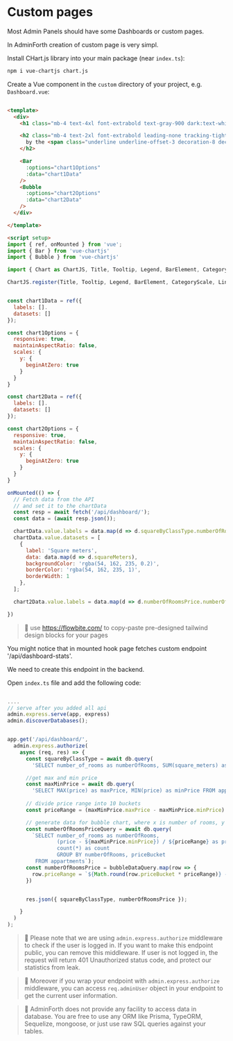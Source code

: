# Custom pages

Most Admin Panels should have some Dashboards or custom pages. 

In AdminForth creation of custom page is very simpl.

Install CHart.js library into your main package (near `index.ts`):

```bash
npm i vue-chartjs chart.js
```

Create a Vue component in the `custom` directory of your project, e.g. `Dashboard.vue`:

```html

<template>
  <div>
    <h1 class="mb-4 text-4xl font-extrabold text-gray-900 dark:text-white md:text-5xl lg:text-6xl"><span class="text-transparent bg-clip-text bg-gradient-to-r to-emerald-600 from-sky-400">The Appartments</span> Statistics.</h1>

    <h2 class="mb-4 text-2xl font-extrabold leading-none tracking-tight text-gray-900 md:text-5xl lg:text-6xl dark:text-white">Total square
      by the <span class="underline underline-offset-3 decoration-8 decoration-blue-400 dark:decoration-blue-600">class type</span>
    </h2>

    <Bar
      :options="chart1Options"
      :data="chart1Data"
    />
    <Bubble
      :options="chart2Options"
      :data="chart2Data"
    />
  </div>

</template>

<script setup>
import { ref, onMounted } from 'vue';
import { Bar } from 'vue-chartjs'
import { Bubble } from 'vue-chartjs'

import { Chart as ChartJS, Title, Tooltip, Legend, BarElement, CategoryScale, LinearScale } from 'chart.js'

ChartJS.register(Title, Tooltip, Legend, BarElement, CategoryScale, LinearScale)


const chart1Data = ref({
  labels: [].
  datasets: []
});

const chart1Options = {
  responsive: true,
  maintainAspectRatio: false,
  scales: {
    y: {
      beginAtZero: true
    }
  }
}

const chart2Data = ref({
  labels: [].
  datasets: []
});

const chart2Options = {
  responsive: true,
  maintainAspectRatio: false,
  scales: {
    y: {
      beginAtZero: true
    }
  }
}

onMounted(() => {
  // Fetch data from the API
  // and set it to the chartData
  const resp = await fetch('/api/dashboard/');
  const data = (await resp.json());

  chartData.value.labels = data.map(d => d.squareByClassType.numberOfRooms);
  chartData.value.datasets = [
    {
      label: 'Square meters',
      data: data.map(d => d.squareMeters),
      backgroundColor: 'rgba(54, 162, 235, 0.2)',
      borderColor: 'rgba(54, 162, 235, 1)',
      borderWidth: 1
    },
  ];

  chart2Data.value.labels = data.map(d => d.numberOfRoomsPrice.numberOfRooms);

})

```

> 🫨 use https://flowbite.com/ to copy-paste pre-designed tailwind design blocks for your pages

You might notice that in mounted hook page fetches custom endpoint '/api/dashboard-stats'. 

We need to create this endpoint in the backend.

Open `index.ts` file and add the following code:

```ts

....
// serve after you added all api
admin.express.serve(app, express)
admin.discoverDatabases();


app.get('/api/dashboard/',
  admin.express.authorize(
    async (req, res) => {
      const squareByClassType = await db.query(
        'SELECT number_of_rooms as numberOfRooms, SUM(square_meters) as squareMeters FROM appartments GROUP BY number_of_rooms');

      //get max and min price
      const maxMinPrice = await db.query(
        'SELECT MAX(price) as maxPrice, MIN(price) as minPrice FROM appartments');
      
      // divide price range into 10 buckets
      const priceRange = (maxMinPrice.maxPrice - maxMinPrice.minPrice) / 10;

      // generate data for bubble chart, where x is number of rooms, y is bucket of price range, and z is count of appartments
      const numberOfRoomsPriceQuery = await db.query(
        `SELECT number_of_rooms as numberOfRooms, 
                (price - ${maxMinPrice.minPrice}) / ${priceRange} as priceBucket 
                count(*) as count
                GROUP BY numberOfRooms, priceBucket 
         FROM appartments`);
      const numberOfRoomsPrice = bubbleDataQuery.map(row => {
        row.priceRange = `${Math.round(row.priceBucket * priceRange)} - ${Math.round((row.priceBucket + 1) * priceRange)}`;
      })


      res.json({ squareByClassType, numberOfRoomsPrice });

    }
  )
);

```

> 🫨 Please note that we are using `admin.express.authorize` middleware to check if the user is logged in. If you want to make this endpoint public, you can remove this middleware. If user is not logged in, the request will return 401 Unauthorized status code, and protect our statistics from leak.

> 🫨 Moreover if you wrap your endpoint with `admin.express.authorize` middleware, you can access `req.adminUser` object in your endpoint to get the current user information.

> 🫨 AdminForth does not provide any facility to access data in database. You are free to use any ORM like Prisma, TypeORM, Sequelize,
mongoose, or just use raw SQL queries against your tables.